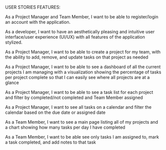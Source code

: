 USER STORIES FEATURES:

As a Project Manager and Team Member, I want to be able to 
register/login an account with the application. <FOR MULTI ROLE 
REGISTRATIONS>
  
As a developer, I want to have an aesthetically pleasing and 
intuitive user interface/user experience (UI/UX) with all features of the 
application stylized.

As a Project Manager, I want to be able to create a project for my 
team, with the ability to add, remove, and update tasks on that project as 
needed
  
As a Project Manager, I want to be able to see a dashboard of all
the current projects I am managing with a visualization showing the 
percentage of tasks per project complete so that I can easily see where all 
projects are at a glance
  
As a Project Manager, I want to be able to see a task list for each 
project and filter by completed/not completed and Team Member assigned
  
As a Project Manager, I want to see all tasks on a calendar and 
filter the calendar based on the due date or assigned date
  
As a Team Member, I want to see a main page listing all of my 
projects and a chart showing how many tasks per day I have
completed
  
As a Team Member, I want to be able see only tasks I am assigned
to, mark a task completed, and add notes to that task
